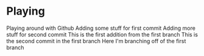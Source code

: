 # Playing
Playing around with Github
Adding some stuff for first commit
Adding more stuff for second commit
This is the first addition from the first branch
This is the second commit in the first branch
Here I'm branching off of the first branch
